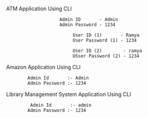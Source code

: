 ATM Application Using CLI
         
         
                        Admin ID       - Admin
                        Admin Password - 1234
                        
                             User ID (1)       - Ramya
                             User Password (1) - 1234
                             
                             User ID (2)        - ramya
                             USser Password (2) - 1234
                             
Amazon Application Using CLI


            Admin Id       :- Admin
            Admin Password :- 1234
            
            
Library Management System Application Using CLI
 
 
             Admin Id       :- admin
            Admin Password :- 1234
